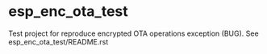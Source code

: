 # esp_enc_ota_test
Test project for reproduce encrypted OTA operations exception (BUG).
See esp_enc_ota_test/README.rst
